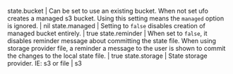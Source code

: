 state.bucket | Can be set to use an existing bucket. When not set ufo creates a managed s3 bucket. Using this setting means the `managed` option is ignored. | nil
state.managed | Setting to `false` disables creation of managed bucket entirely. | true
state.reminder | When set to `false`, it disables reminder message about committing the state file. When using storage provider file, a reminder a message to the user is shown to commit the changes to the local state file. | true
state.storage | State storage provider. IE: s3 or file | s3
